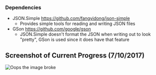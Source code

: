 ### Dependencies
- JSON.Simple https://github.com/fangyidong/json-simple
	- Provides simple tools for reading and writing JSON files
- GSon https://github.com/google/gson
	- JSON.Simple doesn't format the JSON when writing out to look "pretty", GSon is used since it does have that feature

## Screenshot of Current Progress (7/10/2017)

![Oops the image broke](https://imgur.com/ZKALwWL "Elara Editor")